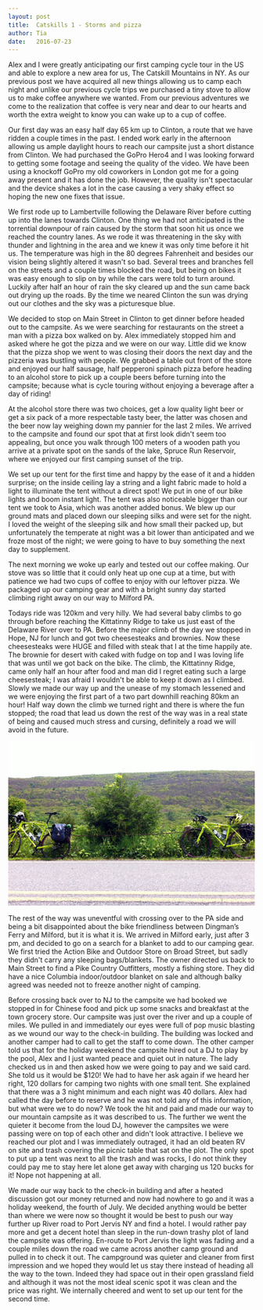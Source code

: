 ```yaml
---
layout: post
title:  Catskills 1 - Storms and pizza
author: Tia
date:   2016-07-23
---
```


Alex and I were greatly anticipating our first camping cycle tour in the US and able to explore a new area for us, The Catskill Mountains in NY. As our previous post we have acquired all new things allowing us to camp each night and unlike our previous cycle trips we purchased a tiny stove to allow us to make coffee anywhere we wanted. From our previous adventures we come to the realization that coffee is very near and dear to our hearts and worth the extra weight to know you can wake up to a cup of coffee.

Our first day was an easy half day 65 km up to Clinton, a route that we have ridden a couple times in the past. I ended work early in the afternoon allowing us ample daylight hours to reach our campsite just a short distance from Clinton. We had purchased the GoPro Hero4 and I was looking forward to getting some footage and seeing the quality of the video. We have been using a knockoff GoPro my old coworkers in London got me for a going away present and it has done the job. However, the quality isn't spectacular and the device shakes a lot in the case causing a very shaky effect so hoping the new one fixes that issue.

We first rode up to Lambertville following the Delaware River before cutting up into the lanes towards Clinton. One thing we had not anticipated is the torrential downpour of rain caused by the storm that soon hit us once we reached the country lanes. As we rode it was threatening in the sky with thunder and lightning in the area and we knew it was only time before it hit us. The temperature was high in the 80 degrees Fahrenheit and besides our vision being slightly altered it wasn't so bad. Several trees and branches fell on the streets and a couple times blocked the road, but being on bikes it was easy enough to slip on by while the cars were told to turn around. Luckily after half an hour of rain the sky cleared up and the sun came back out drying up the roads. By the time we neared Clinton the sun was drying out our clothes and the sky was a picturesque blue.

We decided to stop on Main Street in Clinton to get dinner before headed out to the campsite. As we were searching for restaurants on the street a man with a pizza box walked on by. Alex immediately stopped him and asked where he got the pizza and we were on our way. Little did we know that the pizza shop we went to was closing their doors the next day and the pizzeria was bustling with people. We grabbed a table out front of the store and enjoyed our half sausage, half pepperoni spinach pizza before heading to an alcohol store to pick up a couple beers before turning into the campsite; because what is cycle touring without enjoying a beverage after a day of riding!

At the alcohol store there was two choices, get a low quality light beer or get a six pack of a more respectable tasty beer, the latter was chosen and the beer now lay weighing down my pannier for the last 2 miles. We arrived to the campsite and found our spot that at first look didn't seem too appealing, but once you walk through 100 meters of a wooden path you arrive at a private spot on the sands of the lake, Spruce Run Reservoir, where we enjoyed our first camping sunset of the trip.

We set up our tent for the first time and happy by the ease of it and a hidden surprise; on the inside ceiling lay a string and a light fabric made to hold a light to illuminate the tent without a direct spot! We put in one of our bike lights and boom instant light. The tent was also noticeable bigger than our tent we took to Asia, which was another added bonus. We blew up our ground mats and placed down our sleeping silks and were set for the night. I loved the weight of the sleeping silk and how small their packed up, but unfortunately the temperate at night was a bit lower than anticipated and we froze most of the night; we were going to have to buy something the next day to supplement.

The next morning we woke up early and tested out our coffee making. Our stove was so little that it could only heat up one cup at a time, but with patience we had two cups of coffee to enjoy with our leftover pizza. We packaged up our camping gear and with a bright sunny day started climbing right away on our way to Milford PA.

Todays ride was 120km and very hilly. We had several baby climbs to go through before reaching the Kittatinny Ridge to take us just east of the Delaware River over to PA. Before the major climb of the day we stopped in Hope, NJ for lunch and got two cheesesteaks and brownies. Now these cheesesteaks were HUGE and filled with steak that I at the time happily ate. The brownie for desert with caked with fudge on top and I was loving life that was until we got back on the bike. The climb, the Kittatinny Ridge, came only half an hour after food and man did I regret eating such a large cheesesteak; I was afraid I wouldn't be able to keep it down as I climbed. Slowly we made our way up and the unease of my stomach lessened and we were enjoying the first part of a two part downhill reaching 80km an hour! Half way down the climb we turned right and there is where the fun stopped; the road that lead us down the rest of the way was in a real state of being and caused much stress and cursing, definitely a road we will avoid in the future.

![Bikes  in the Kittatinny ridge area](/assets/images/blog/kittatinny-ridge.jpg "Bikes  in the Kittatinny ridge area")

The rest of the way was uneventful with crossing over to the PA side and being a bit disappointed about the bike friendliness between Dingman’s Ferry and Milford, but it is what it is. We arrived in Milford early, just after 3 pm, and decided to go on a search for a blanket to add to our camping gear. We first tried the Action Bike and Outdoor Store on Broad Street, but sadly they didn't carry any sleeping bags/blankets. The owner directed us back to Main Street to find a Pike Country Outfitters, mostly a fishing store. They did have a nice Columbia indoor/outdoor blanket on sale and although balky agreed was needed not to freeze another night of camping.

Before crossing back over to NJ to the campsite we had booked we stopped in for Chinese food and pick up some snacks and breakfast at the town grocery store. Our campsite was just over the river and up a couple of miles. We pulled in and immediately our eyes were full of pop music blasting as we wound our way to the check-in building. The building was locked and another camper had to call to get the staff to come down. The other camper told us that for the holiday weekend the campsite hired out a DJ to play by the pool, Alex and I just wanted peace and quiet out in nature. The lady checked us in and then asked how we were going to pay and we said card. She told us it would be $120! We had to have her ask again if we heard her right, 120 dollars for camping two nights with one small tent. She explained that there was a 3 night minimum and each night was 40 dollars. Alex had called the day before to reserve and he was not told any of this information, but what were we to do now? We took the hit and paid and made our way to our mountain campsite as it was described to us. The further we went the quieter it become from the loud DJ, however the campsites we were passing were on top of each other and didn't look attractive. I believe we reached our plot and I was immediately outraged, it had an old beaten RV on site and trash covering the picnic table that sat on the plot. The only spot to put up a tent was next to all the trash and was rocks, I do not think they could pay me to stay here let alone get away with charging us 120 bucks for it! Nope not happening at all.

We made our way back to the check-in building and after a heated discussion got our money returned and now had nowhere to go and it was a holiday weekend, the fourth of July. We decided anything would be better than where we were now so thought it would be best to push our way further up River road to Port Jervis NY and find a hotel. I would rather pay more and get a decent hotel than sleep in the run-down trashy plot of land the campsite was offering. En-route to Port Jervis the light was fading and a couple miles down the road we came across another camp ground and pulled in to check it out. The campground was quieter and cleaner from first impression and we hoped they would let us stay there instead of heading all the way to the town. Indeed they had space out in their open grassland field and although it was not the most ideal scenic spot it was clean and the price was right. We internally cheered and went to set up our tent for the second time.
